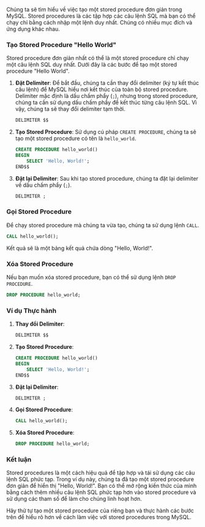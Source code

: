 
Chúng ta sẽ tìm hiểu về việc tạo một stored procedure đơn giản trong MySQL. Stored procedures là các tập hợp các câu lệnh SQL mà bạn có thể chạy chỉ bằng cách nhập một lệnh duy nhất. Chúng có nhiều mục đích và ứng dụng khác nhau.

### Tạo Stored Procedure "Hello World"

Stored procedure đơn giản nhất có thể là một stored procedure chỉ chạy một câu lệnh SQL duy nhất. Dưới đây là các bước để tạo một stored procedure "Hello World".

1. **Đặt Delimiter**:
   Để bắt đầu, chúng ta cần thay đổi delimiter (ký tự kết thúc câu lệnh) để MySQL hiểu nơi kết thúc của toàn bộ stored procedure. Delimiter mặc định là dấu chấm phẩy (`;`), nhưng trong stored procedure, chúng ta cần sử dụng dấu chấm phẩy để kết thúc từng câu lệnh SQL. Vì vậy, chúng ta sẽ thay đổi delimiter tạm thời.

   ```sql
   DELIMITER $$
   ```

2. **Tạo Stored Procedure**:
   Sử dụng cú pháp `CREATE PROCEDURE`, chúng ta sẽ tạo một stored procedure có tên là `hello_world`.

   ```sql
   CREATE PROCEDURE hello_world()
   BEGIN
       SELECT 'Hello, World!';
   END$$
   ```

3. **Đặt lại Delimiter**:
   Sau khi tạo stored procedure, chúng ta đặt lại delimiter về dấu chấm phẩy (`;`).

   ```sql
   DELIMITER ;
   ```

### Gọi Stored Procedure

Để chạy stored procedure mà chúng ta vừa tạo, chúng ta sử dụng lệnh `CALL`.

```sql
CALL hello_world();
```

Kết quả sẽ là một bảng kết quả chứa dòng "Hello, World!".

### Xóa Stored Procedure

Nếu bạn muốn xóa stored procedure, bạn có thể sử dụng lệnh `DROP PROCEDURE`.

```sql
DROP PROCEDURE hello_world;
```

### Ví dụ Thực hành

1. **Thay đổi Delimiter**:
   ```sql
   DELIMITER $$
   ```

2. **Tạo Stored Procedure**:
   ```sql
   CREATE PROCEDURE hello_world()
   BEGIN
       SELECT 'Hello, World!';
   END$$
   ```

3. **Đặt lại Delimiter**:
   ```sql
   DELIMITER ;
   ```

4. **Gọi Stored Procedure**:
   ```sql
   CALL hello_world();
   ```

5. **Xóa Stored Procedure**:
   ```sql
   DROP PROCEDURE hello_world;
   ```

### Kết luận

Stored procedures là một cách hiệu quả để tập hợp và tái sử dụng các câu lệnh SQL phức tạp. Trong ví dụ này, chúng ta đã tạo một stored procedure đơn giản để hiển thị "Hello, World!". Bạn có thể mở rộng kiến thức của mình bằng cách thêm nhiều câu lệnh SQL phức tạp hơn vào stored procedure và sử dụng các tham số để làm cho chúng linh hoạt hơn.

Hãy thử tự tạo một stored procedure của riêng bạn và thực hành các bước trên để hiểu rõ hơn về cách làm việc với stored procedures trong MySQL.
